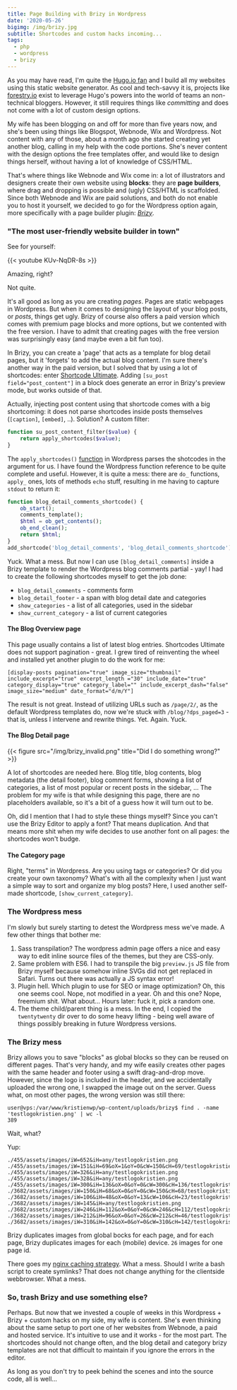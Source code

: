 ```yaml
---
title: Page Building with Brizy in Wordpress
date: '2020-05-26'
bigimg: /img/brizy.jpg
subtitle: Shortcodes and custom hacks incoming...
tags:
  - php
  - wordpress
  - brizy
---
```


As you may have read, I'm quite the [Hugo.io fan](/post/hugo-extended) and I build all my websites using this static website generator. As cool and tech-savvy it is, projects like [forestry.io](https://forestry.io/) exist to leverage Hugo's powers into the world of teams an non-technical bloggers. However, it still requires things like _committing_ and does not come with a lot of custom design options. 

My wife has been blogging on and off for more than five years now, and she's been using things like Blogspot, Webnode, Wix and Wordpress. Not content with any of those, about a month ago she started creating yet another blog, calling in my help with the code portions. She's never content with the design options the free templates offer, and would like to design things herself, without having a lot of knowledge of CSS/HTML. 

That's where things like Webnode and Wix come in: a lot of illustrators and designers create their own website using **blocks**: they are **page builders**, where drag and dropping is possible and (ugly) CSS/HTML is scaffolded. Since both Webnode and Wix are paid solutions, and both do not enable you to host it yourself, we decided to go for the Wordpress option again, more specifically with a page builder plugin: _[Brizy](https://brizy.io)_.

### "The most user-friendly website builder in town"

See for yourself:

{{< youtube KUv-NqDR-8s >}}

Amazing, right? 

Not quite. 

It's all good as long as you are creating _pages_. Pages are static webpages in Wordpress. But when it comes to designing the layout of your blog posts, or _posts_, things get ugly. Brizy of course also offers a paid version which comes with premium page blocks and more options, but we contented with the free version. I have to admit that creating pages with the free version was surprisingly easy (and maybe even a bit fun too). 

In Brizy, you can create a 'page' that acts as a template for blog detail pages, but it 'forgets' to add the actual blog content. I'm sure there's another way in the paid version, but I solved that by using a lot of shortcodes: enter [Shortcode Ultimate](https://getshortcodes.com). Adding `[su_post field="post_content"]` in a block does generate an error in Brizy's preview mode, but works outside of that. 

Actually, injecting post content using that shortcode comes with a big shortcoming: it does not parse shortcodes inside posts themselves (`[caption]`, `[embed]`, ..). Solution? A custom filter:

```php
function su_post_content_filter($value) {
    return apply_shortcodes($value);
}
```

The `apply_shortcodes()` [function](https://make.wordpress.org/core/2020/02/13/wordpress-5-4-introduces-apply-shortcodes-as-an-alias-for-do-shortcode/) in Wordpress parses the shotcodes in the argument for us. I have found the Wordpress function reference to be quite complete and useful. However, it is quite a mess: there are `do_` functions, `apply_` ones, lots of methods `echo` stuff, resulting in me having to capture `stdout` to return it:

```php
function blog_detail_comments_shortcode() {
    ob_start();
    comments_template();
    $html = ob_get_contents();
    ob_end_clean(); 
    return $html;
}
add_shortcode('blog_detail_comments', 'blog_detail_comments_shortcode'); 
```

Yuck. What a mess. But now I can use `[blog_detail_comments]` inside a Brizy template to render the Wordpress blog comments partial - yay! I had to create the following shortcodes myself to get the job done:

- `blog_detail_comments` - comments form
- `blog_detail_footer` - a span with blog detail date and categories
- `show_categories` - a list of all categories, used in the sidebar
- `show_current_category` - a list of current categories

#### The Blog Overview page

This page usually contains a list of latest blog entries. Shortcodes Ultimate does not support pagination - great. I grew tired of reinventing the wheel and installed yet another plugin to do the work for me:

```
[display-posts pagination="true" image_size="thumbnail" include_excerpt="true" excerpt_length ="30" include_date="true" category_display="true" category_label="" include_excerpt_dash="false" image_size="medium" date_format="d/m/Y"]
```

The result is not great. Instead of utilizing URLs such as `/page/2/`, as the default Wordpress templates do, now we're stuck with `/blog/?dps_paged=3` - that is, unless I intervene and rewrite things. Yet. Again. Yuck. 

#### The Blog Detail page

{{< figure src="/img/brizy_invalid.png" title="Did I do something wrong?" >}}

A lot of shortcodes are needed here. Blog title, blog contents, blog metadata (the detail footer), blog comment forms, showing a list of categories, a list of most popular or recent posts in the sidebar, ... The problem for my wife is that while designing this page, there are no placeholders available, so it's a bit of a guess how it will turn out to be. 

Oh, did I mention that I had to style these things myself? Since you can't use the Brizy Editor to apply a font? That means duplication. And that means more shit when my wife decides to use another font on all pages: the shortcodes won't budge. 

#### The Category page

Right, "terms" in Wordpress. Are you using tags or categories? Or did you create your own taxonomy? What's with all the complexity when I just want a simple way to sort and organize my blog posts? Here, I used another self-made shortcode, `[show_current_category]`.

### The Wordpress mess

I'm slowly but surely starting to detest the Wordpress mess we've made. A few other things that bother me:

1. Sass transpilation? The wordpress admin page offers a nice and easy way to edit inline source files of the themes, but they are CSS-only. 
2. Same problem with ES6. I had to transpile the big `preview.js` JS file from Brizy myself because somehow inline SVGs did not get replaced in Safari. Turns out there was actually a JS syntax error!  
2. Plugin hell. Which plugin to use for SEO or image optimization? Oh, this one seems cool. Nope, not modified in a year. Oh and this one? Nope, freemium shit. What about... Hours later: fuck it, pick a random one. 
3. The theme child/parent thing is a mess. In the end, I copied the `twentytwenty` dir over to do some heavy lifting - being well aware of things possibly breaking in future Wordpress versions. 

### The Brizy mess

Brizy allows you to save "blocks" as global blocks so they can be reused on different pages. That's very handy, and my wife easily creates other pages with the same header and footer using a swift drag-and-drop move. However, since the logo is included in the header, and we accidentally uploaded the wrong one, I swapped the image out on the server. Guess what, on most other pages, the wrong version was still there:

```
user@vps:/var/www/kristienwp/wp-content/uploads/brizy$ find . -name 'testlogokristien.png' | wc -l
389
```

Wait, what? 

Yup:

```
./455/assets/images/iW=652&iH=any/testlogokristien.png
./455/assets/images/iW=151&iH=69&oX=1&oY=0&cW=150&cH=69/testlogokristien.png
./455/assets/images/iW=326&iH=any/testlogokristien.png
./455/assets/images/iW=328&iH=any/testlogokristien.png
./455/assets/images/iW=300&iH=136&oX=0&oY=0&cW=300&cH=136/testlogokristien.png
./3682/assets/images/iW=150&iH=68&oX=0&oY=0&cW=150&cH=68/testlogokristien.png
./3682/assets/images/iW=106&iH=48&oX=0&oY=13&cW=106&cH=23/testlogokristien.png
./3682/assets/images/iW=145&iH=any/testlogokristien.png
./3682/assets/images/iW=246&iH=112&oX=0&oY=0&cW=246&cH=112/testlogokristien.png
./3682/assets/images/iW=212&iH=96&oX=0&oY=26&cW=212&cH=46/testlogokristien.png
./3682/assets/images/iW=310&iH=142&oX=0&oY=0&cW=310&cH=142/testlogokristien.png
```

Brizy duplicates images from global bocks for each page, and for each page, Brizy duplicates images for each (mobile) device. `26` images for one page id. 

There goes my [nginx caching strategy](/post/vps). What a mess. Should I write a bash script to create symlinks? That does not change anything for the clientside webbrowser. What a mess. 

### So, trash Brizy and use something else?

Perhaps. But now that we invested a couple of weeks in this Wordpress + Brizy + custom hacks on my side, my wife is content. She's even thinking about the same setup to port one of her websites from Webnode, a paid and hosted service. It's intuitive to use and it works - for the most part. The shortcodes should not change often, and the blog detail and category brizy templates are not that difficult to maintain if you ignore the errors in the editor. 

As long as you don't try to peek behind the scenes and into the source code, all is well... 

